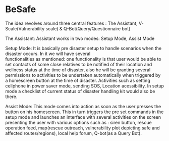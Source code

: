 # BeSafe

The idea revolves around three central features : The Assistant, V-Scale(Vulnerability scale) & Q-Bot(Query/Questionnaire bot)

The Assistant: Assistant works in two modes: Setup Mode, Assist Mode    

Setup Mode: It is basically pre disaster setup to handle scenarios when the disaster occurs. In it we will have several       
functionalities as mentioned: one functionality is that user would be able to set contacts of some close relatives to be notified of their location and wellness status at the time of disaster, also he will be granting several permissions to activities to be undertaken automatically when triggered by a homescreen button at the time of disaster. Activities such as setting cellphone in power saver mode, sending SOS, Location acessibility. In setup mode a checklist of current status of disaster handling kit would also be there.

Assist Mode: This mode comes into action as soon as the user presses the button on his homescreen. This in turn triggers the pre set commands in the setup mode and launches an interface with several activities on the screen presenting the user with various options such as : siren button, rescue operation feed, map(rescue outreach, vulnerability plot depicting safe and affected routes/regions), local help forum, Q-bot(as a Query Bot). 

